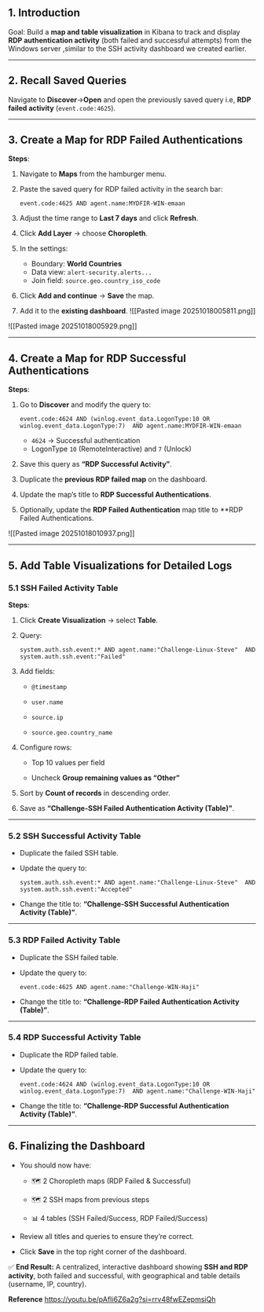 
## 1. Introduction

Goal: Build a **map and table visualization** in Kibana to track and display **RDP authentication activity** (both failed and successful attempts) from the Windows server ,similar to the SSH activity dashboard we created earlier.

---

## 2. Recall Saved Queries

Navigate to **Discover**→**Open** and open the previously saved query i.e, **RDP failed activity** (`event.code:4625`).

---

## 3. Create a Map for RDP Failed Authentications

**Steps**:

1. Navigate to **Maps** from the hamburger menu.
2. Paste the saved query for RDP failed activity in the search bar:
    
    `event.code:4625 AND agent.name:MYDFIR-WIN-emaan`
    
3. Adjust the time range to **Last 7 days** and click **Refresh**.
4. Click **Add Layer** → choose **Choropleth**.
5. In the settings:
    
    - Boundary: **World Countries**
    - Data view: `alert-security.alerts...`
    - Join field: `source.geo.country_iso_code`

6. Click **Add and continue** → **Save** the map.
7. Add it to the **existing dashboard**.
![[Pasted image 20251018005811.png]]

![[Pasted image 20251018005929.png]]

---

## 4. Create a Map for RDP Successful Authentications

**Steps**:

1. Go to **Discover** and modify the query to:
    
    `event.code:4624 AND (winlog.event_data.LogonType:10 OR winlog.event_data.LogonType:7)  AND agent.name:MYDFIR-WIN-emaan`
    
    - `4624` → Successful authentication
    - LogonType `10` (RemoteInteractive) and `7` (Unlock)
        
1. Save this query as **“RDP Successful Activity”**.
2. Duplicate the **previous RDP failed map** on the dashboard.
3. Update the map’s title to **RDP Successful Authentications**.
4. Optionally, update the **RDP Failed Authentication** map title to **RDP Failed Authentications.

![[Pasted image 20251018010937.png]]



---

## 5. Add Table Visualizations for Detailed Logs



### 5.1 SSH Failed Activity Table

**Steps**:

1. Click **Create Visualization** → select **Table**.
2. Query:
    
    `system.auth.ssh.event:* AND agent.name:"Challenge-Linux-Steve"  AND system.auth.ssh.event:"Failed"`
    
3. Add fields:
    
    - `@timestamp`
        
    - `user.name`
        
    - `source.ip`
        
    - `source.geo.country_name`
        
4. Configure rows:
    
    - Top 10 values per field
        
    - Uncheck **Group remaining values as “Other”**
        
5. Sort by **Count of records** in descending order.
6. Save as **“Challenge-SSH Failed Authentication Activity (Table)”**.

---

### 5.2 SSH Successful Activity Table

- Duplicate the failed SSH table.
- Update the query to:
    
    `system.auth.ssh.event:* AND agent.name:"Challenge-Linux-Steve"  AND system.auth.ssh.event:"Accepted"`
    
- Change the title to: **“Challenge-SSH Successful Authentication Activity (Table)”**.

---

### 5.3 RDP Failed Activity Table

- Duplicate the SSH failed table.
- Update the query to:
    
    `event.code:4625 AND agent.name:"Challenge-WIN-Haji"`
    
- Change the title to: **“Challenge-RDP Failed Authentication Activity (Table)”**.


---

### 5.4 RDP Successful Activity Table

- Duplicate the RDP failed table.
    
- Update the query to:
    
    `event.code:4624 AND (winlog.event_data.LogonType:10 OR winlog.event_data.LogonType:7)  AND agent.name:"Challenge-WIN-Haji"`
    
- Change the title to: **“Challenge-RDP Successful Authentication Activity (Table)”**.
    

---

## 6. Finalizing the Dashboard

- You should now have:
    
    - 🗺 2 Choropleth maps (RDP Failed & Successful)
        
    - 🗺 2 SSH maps from previous steps
        
    - 📊 4 tables (SSH Failed/Success, RDP Failed/Success)
        
- Review all titles and queries to ensure they’re correct.
    
- Click **Save** in the top right corner of the dashboard.
    

✅ **End Result:** A centralized, interactive dashboard showing **SSH and RDP activity**, both failed and successful, with geographical and table details (username, IP, country).


**Reference**
https://youtu.be/pAfIi6Z6a2g?si=rrv48fwEZepmsiQh